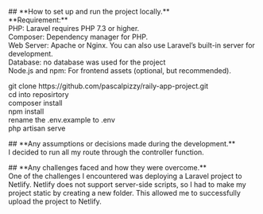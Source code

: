 <p>## **How to set up and run the project locally.**</br>
**Requirement:**</br>
PHP: Laravel requires PHP 7.3 or higher.</br>
Composer: Dependency manager for PHP.</br>
Web Server: Apache or Nginx. You can also use Laravel’s built-in server for development.</br>
Database: no database was used for the project</br>
Node.js and npm: For frontend assets (optional, but recommended).</br>

<p>git clone https://github.com/pascalpizzy/raily-app-project.git</br>
cd into reposirtory</br>
composer install</br>
npm install</br>
rename the .env.example to .env</br>
php artisan serve</br></p>


<p>## **Any assumptions or decisions made during the development.**</br>
I decided to run all my route through the controller function.</br></p>



<p>## **Any challenges faced and how they were overcome.**</br>
One of the challenges I encountered was deploying a Laravel project to Netlify. Netlify does not support server-side scripts, so I had to make my project static by creating a new folder. This allowed me to successfully upload the project to Netlify.</p>

